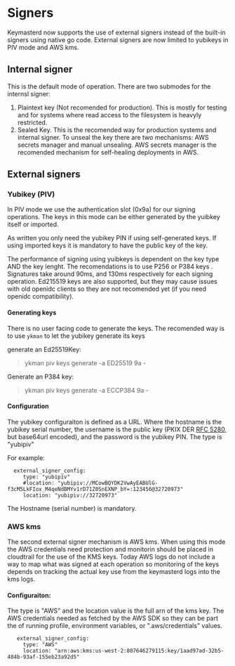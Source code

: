 # Signers

Keymasterd now supports the use of external signers instead of the built-in
signers using native go code. External signers are now limited to yubikeys in PIV mode
and AWS kms.

## Internal signer

This is the default mode of operation. There are two submodes for the internsl signer:
1. Plaintext key (Not recomended for production). This is mostly for testing and for systems
where read access to the filesystem is heavyly restricted.
2. Sealed Key. This is the recomended way for production systems and internal signer. To 
unseal the key there are two mechanisms: AWS secrets manager and manual unsealing. AWS
secrets manager is the recomended mechanism for self-healing deployments in AWS. 


## External signers

### Yubikey (PIV)
In PIV mode we use the authentication slot (0x9a) for our signing operations.
The keys in this mode can be either generated by the yuibkey itself or 
imported.

As written you only need the yubikey PIN if using self-generated keys. If using
imported keys it is mandatory to have the public key of the key.

The performance of signing using yuibkeys is dependent on the key type AND
the key lenght. The recomendations is to use P256 or  P384 keys . Signatures
take around 90ms, and  130ms respectively for each signing operation. Ed215519
keys are also supported, but they may cause issues with old openidc clients
so they are not recomended yet (if you need openidc compatibility).
 
#### Generating keys
There is no user facing code to generate the keys. The recomended way is to
use `ykman` to let the yubikey generate its keys

generate an Ed25519Key:
> ykman piv keys generate -a ED25519 9a -

Generate an P384 key:
> ykman piv keys generate -a ECCP384 9a -

#### Configuration

The yubikey configuraiton is defined as a URL. Where the hostname is the yubikey serial number,
the username is the public key (PKIX DER [RFC 5280](https://www.rfc-editor.org/rfc/rfc5280.html#section-4.1), but base64url encoded),
and the password is the yubikey PIN. The type is "yubipiv"

For example:
```
  external_signer_config:
     type: "yubipiv"
     #location: "yubipiv://MCowBQYDK2VwAyEABUlG-f3cM5LkFIox_M4qeNdBMYv1rD71Z0SnEXNP_bY=:123456@32720973"
     location: "yubipiv://32720973"
```

The Hostname (serial number) is mandatory.

### AWS kms

The second external signer mechanism is AWS kms. When using this mode the AWS credentials need protection
and monitorin should be placed in cloudtrail for the use of the KMS keys. Today AWS logs do not include a way
to map what was signed at each operation so monitoring of the keys depends on tracking the actual key use
from the keymasterd logs into the kms logs. 

#### Configuraiton:
The type is "AWS" and the location value is the full arn of the kms key. The AWS credentials
needed as fetched by the AWS SDK so they can be part the of running profile, environment variables,
or ".aws/credentials" values.

```
   external_signer_config:
     type: "AWS"
     location: "arn:aws:kms:us-west-2:807646279115:key/1aad97ad-32b5-484b-93af-155eb23a92d5"
```
